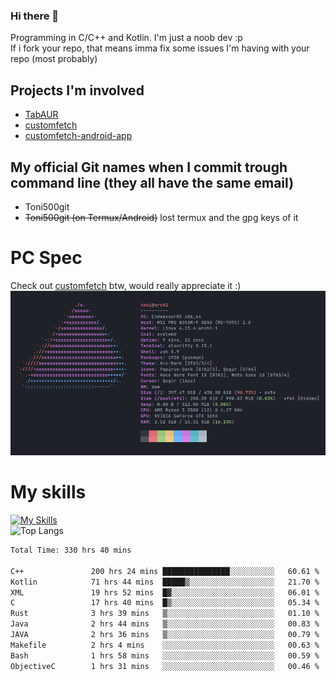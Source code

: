 ### Hi there 👋

Programming in C/C++ and Kotlin. I'm just a noob dev :p\
If i fork your repo, that means imma fix some issues I'm having with your repo (most probably)

## Projects I'm involved
 - [TabAUR](https://github.com/BurntRanch/TabAUR)
 - [customfetch](https://github.com/Toni500github/customfetch)
 - [customfetch-android-app](https://github.com/Toni500github/customfetch-android-app)

## My official Git names when I commit trough command line (they all have the same email)
* Toni500git
* ~~Toni500git (on Termux/Android)~~ lost termux and the gpg keys of it

# PC Spec
Check out [customfetch](https://github.com/Toni500github/customfetch) btw, would really appreciate it :)
![screenshot.png](https://github.com/Toni500github/customfetch/raw/main/screenshot.png)

# My skills
[![My Skills](https://skillicons.dev/icons?i=cpp,bash,kotlin,androidstudio,arch,linux&theme=light)](https://skillicons.dev)\
![Top Langs](https://github-readme-stats.vercel.app/api/top-langs/?username=Toni500github&layout=compact)

<!--START_SECTION:waka-->

```txt
Total Time: 330 hrs 40 mins

C++               200 hrs 24 mins ███████████████░░░░░░░░░░   60.61 %
Kotlin            71 hrs 44 mins  █████▒░░░░░░░░░░░░░░░░░░░   21.70 %
XML               19 hrs 52 mins  █▓░░░░░░░░░░░░░░░░░░░░░░░   06.01 %
C                 17 hrs 40 mins  █▒░░░░░░░░░░░░░░░░░░░░░░░   05.34 %
Rust              3 hrs 39 mins   ▒░░░░░░░░░░░░░░░░░░░░░░░░   01.10 %
Java              2 hrs 44 mins   ▒░░░░░░░░░░░░░░░░░░░░░░░░   00.83 %
JAVA              2 hrs 36 mins   ▒░░░░░░░░░░░░░░░░░░░░░░░░   00.79 %
Makefile          2 hrs 4 mins    ░░░░░░░░░░░░░░░░░░░░░░░░░   00.63 %
Bash              1 hrs 58 mins   ░░░░░░░░░░░░░░░░░░░░░░░░░   00.59 %
ObjectiveC        1 hrs 31 mins   ░░░░░░░░░░░░░░░░░░░░░░░░░   00.46 %
```

<!--END_SECTION:waka-->
